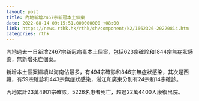 ```yaml
---
layout: post
title: 內地新增2467宗新冠本土個案
date: 2022-08-14 09:15:51.000000000 +08:00
link: https://news.rthk.hk/rthk/ch/component/k2/1662326-20220814.htm
categories: rthk
---
```


內地過去一日新增2467宗新冠病毒本土個案，包括623宗確診和1844宗無症狀感染，無新增死亡個案。

新增本土個案繼續以海南佔最多，有494宗確診和846宗無症狀感染，其次是西藏，有59宗確診和443宗無症狀感染，浙江和廣東分別有24宗和14宗確診。

內地累計23萬4901宗確診，5226名患者死亡，超過22萬4400人康復出院。
